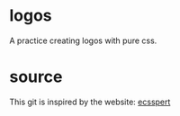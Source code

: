 # logos
A practice creating logos with pure css.

# source
This git is inspired by the website:
[ecsspert](http://www.ecsspert.com/misc/about)
